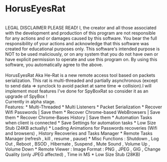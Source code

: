 # HorusEyesRat
<br>
LEGAL DISCLAIMER PLEASE READ! I, the creator and all those associated with the development and production of this program are not responsible for any actions and or damages caused by this software. You bear the full responsibility of your actions and acknowledge that this software was created for educational purposes only. This software's intended purpose is NOT to be used maliciously, or on any system that you do not have own or have explicit permission to operate and use this program on. By using this software, you automatically agree to the above.
<br><br>
HorusEyesRat Aka He-Rat is a new remote access tool based on packets serialization. This rat is multi-threaded and partially asynchronous (except to send data => synclock to avoid packet at same time => collision).I will implement most features I've done for SpyBoxRat so consider it as an upgrade of SpyBox !
<br>
Currently in alpha stage.
<br>
Features: 
* Multi-Threaded
* Multi Listeners
* Packet Serialization
* Recover Wifi Passwords | Save them
* Recover Chrome-based WebBrowsers | Save them
* Recover Chrome-Bases History | Save them
* Automation Tasks when client is connected
* Save Settings for automation tasks
* Low Size Stub (24KB actually)
* Loading Animations for Passwords recoveries (Wifi and browsers) , History Recoveries and Tasks Manager
* Remote Tasks Manager (refresh , kill , resume , pause)
* Misc Functions : Shutdown , Log Out , Reboot , BSOD , Hibernate , Suspend , Mute Sound , Volume Up , Volume Down
* Remote Viewer : Image Format : PNG , JPEG , GIG , Change Quality (only JPEG affected) , Time in MS
* Low Size Stub (28KB)


